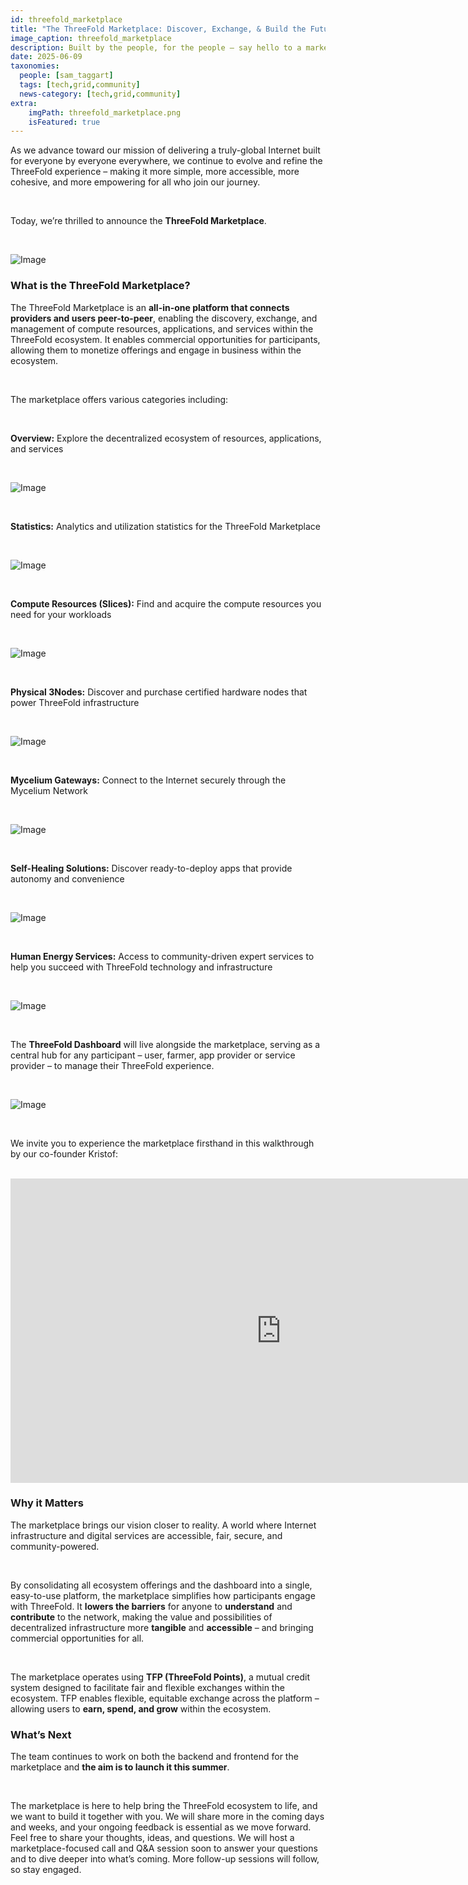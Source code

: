 ```yaml
---
id: threefold_marketplace
title: "The ThreeFold Marketplace: Discover, Exchange, & Build the Future of the Internet"
image_caption: threefold_marketplace
description: Built by the people, for the people — say hello to a marketplace for a truly inclusive digital future.
date: 2025-06-09
taxonomies:
  people: [sam_taggart]
  tags: [tech,grid,community]
  news-category: [tech,grid,community]
extra:
    imgPath: threefold_marketplace.png
    isFeatured: true
---
```


As we advance toward our mission of delivering a truly-global Internet built for everyone by everyone everywhere, we continue to evolve and refine the ThreeFold experience – making it more simple, more accessible, more cohesive, and more empowering for all who join our journey.

<br/>

Today, we’re thrilled to announce the **ThreeFold Marketplace**.

<br/>

![Image](img/market_home.png#mx-auto)

### **What is the ThreeFold Marketplace?**

The ThreeFold Marketplace is an **all-in-one platform that connects providers and users peer-to-peer**, enabling the discovery, exchange, and management of compute resources, applications, and services within the ThreeFold ecosystem. It enables commercial opportunities for participants, allowing them to monetize offerings and engage in business within the ecosystem.

<br/>

The marketplace offers various categories including:

<br/>

**Overview:** Explore the decentralized ecosystem of resources, applications, and services

<br/>

![Image](img/market_overview.png#mx-auto)

<br/>

**Statistics:** Analytics and utilization statistics for the ThreeFold Marketplace

<br/>

![Image](img/market_stats.png#mx-auto)

<br/>

**Compute Resources (Slices):** Find and acquire the compute resources you need for your workloads

<br/>

![Image](img/market_slices.png#mx-auto)

<br/>

**Physical 3Nodes:** Discover and purchase certified hardware nodes that power ThreeFold infrastructure

<br/>

![Image](img/market_3nodes.png#mx-auto)

<br/>

**Mycelium Gateways:** Connect to the Internet securely through the Mycelium Network

<br/>

![Image](img/market_gateways.png#mx-auto)

<br/>

**Self-Healing Solutions:** Discover ready-to-deploy apps that provide autonomy and convenience

<br/>

![Image](img/market_solutions.png#mx-auto)

<br/>

**Human Energy Services:** Access to community-driven expert services to help you succeed with ThreeFold technology and infrastructure

<br/>

![Image](img/market_human.png#mx-auto)

<br/>

The **ThreeFold Dashboard** will live alongside the marketplace, serving as a central hub for any participant – user, farmer, app provider or service provider – to manage their ThreeFold experience.

<br/>

![Image](img/market_dashboard.png#mx-auto)

<br/>

We invite you to experience the marketplace firsthand in this walkthrough by our co-founder Kristof:

<br/>

<iframe width="866" height="487" src="https://www.youtube.com/embed/-8CvcZwLRDE?si=0m9Kl8YQCdOi0Nwd" title="YouTube video player" frameborder="0" allow="accelerometer; autoplay; clipboard-write; encrypted-media; gyroscope; picture-in-picture; web-share" referrerpolicy="strict-origin-when-cross-origin" allowfullscreen></iframe>

### **Why it Matters**

The marketplace brings our vision closer to reality. A world where Internet infrastructure and digital services are accessible, fair, secure, and community-powered.

<br/>

By consolidating all ecosystem offerings and the dashboard into a single, easy-to-use platform, the marketplace simplifies how participants engage with ThreeFold. It **lowers the barriers** for anyone to **understand** and **contribute** to the network, making the value and possibilities of decentralized infrastructure more **tangible** and **accessible** – and bringing commercial opportunities for all.

<br/>

The marketplace operates using **TFP (ThreeFold Points)**, a mutual credit system designed to facilitate fair and flexible exchanges within the ecosystem. TFP enables flexible, equitable exchange across the platform – allowing users to **earn, spend, and grow** within the ecosystem.

### **What’s Next**

The team continues to work on both the backend and frontend for the marketplace and **the aim is to launch it this summer**.

<br/>

The marketplace is here to help bring the ThreeFold ecosystem to life, and we want to build it together with you. We will share more in the coming days and weeks, and your ongoing feedback is essential as we move forward. Feel free to share your thoughts, ideas, and questions. We will host a marketplace-focused call and Q&A session soon to answer your questions and to dive deeper into what’s coming. More follow-up sessions will follow, so stay engaged.